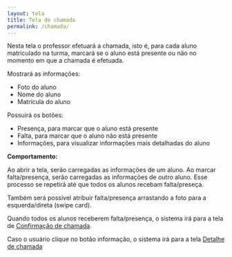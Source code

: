 ```yaml
---
layout: tela
title: Tela de chamada
permalink: /chamada/
---
```


Nesta tela o professor efetuará a chamada, isto é, para cada aluno matriculado na turma, marcará se o aluno está presente ou não no momento em que a chamada é efetuada.

Mostrará as informações:

* Foto do aluno
* Nome do aluno
* Matrícula do aluno

Possuirá os botões:

* Presença, para marcar que o aluno está presente
* Falta, para marcar que o aluno não está presente
* Informações, para visualizar informações mais detalhadas do aluno

**Comportamento:**

Ao abrir a tela, serão carregadas as informações de um aluno. Ao marcar falta/presença, serão carregadas as informações de outro aluno. Esse processo se repetirá até que todos os alunos recebam falta/preseça.

Também será possível atribuir falta/presença arrastando a foto para a esquerda/direta (swipe card).

Quando todos os alunos receberem falta/presença, o sistema irá para a tela de [Confirmação de chamada](/einstein/confirmacao-chamada "Confirmação de chamada").

Caso o usuário clique no botão informação, o sistema irá para a tela [Detalhe de chamada](/einstein/detalhe-chamada "Detalhe de chamada")
